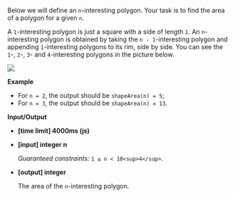 ﻿Below we will define an `n`-interesting polygon. Your task is to find the area of a polygon for a given `n`.

A `1`-interesting polygon is just a square with a side of length `1`. An `n`-interesting polygon is obtained by taking the `n - 1`-interesting polygon and appending `1`-interesting polygons to its rim, side by side. You can see the `1`-, `2`-, `3`- and `4`-interesting polygons in the picture below.

![](https://codefightsuserpics.s3.amazonaws.com/tasks/shapeArea/img/area.png?_tm=1491302317375)

**Example**

*   For `n = 2`, the output should be
    `shapeArea(n) = 5`;
*   For `n = 3`, the output should be
    `shapeArea(n) = 13`.

**Input/Output**

*   **[time limit] 4000ms (js)**

*   **[input] integer n**

    _Guaranteed constraints:_
    `1 ≤ n < 10<sup>4</sup>`.

*   **[output] integer**

    The area of the `n`-interesting polygon.